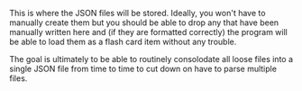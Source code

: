 This is where the JSON files will be stored. Ideally, you won't have to manually create them but you should be able to drop any that have been manually written here and (if they are formatted correctly) the program will be able to load them as a flash card item without any trouble.

The goal is ultimately to be able to routinely consolodate all loose files into a single JSON file from time to time to cut down on have to parse multiple files.